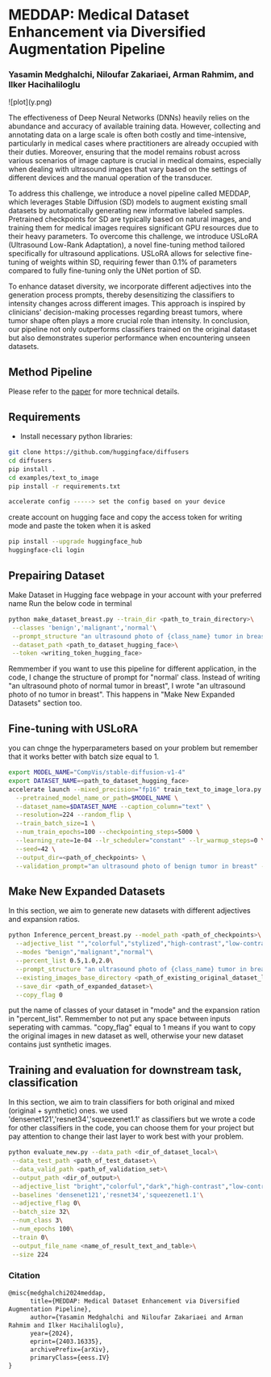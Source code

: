 

<h1> MEDDAP: Medical Dataset Enhancement via Diversified Augmentation Pipeline </h1>
<h3>
Yasamin Medghalchi, Niloufar Zakariaei, Arman Rahmim, and Ilker Hacihaliloglu </h3>
![plot](y.png)

The effectiveness of Deep Neural Networks (DNNs) heavily relies on the abundance and accuracy of available training data. However, collecting and annotating data on a large scale is often both costly and time-intensive, particularly in medical cases where practitioners are already occupied with their duties. Moreover, ensuring that the model remains robust across various scenarios of image capture is crucial in medical domains, especially when dealing with ultrasound images that vary based on the settings of different devices and the manual operation of the transducer.

To address this challenge, we introduce a novel pipeline called MEDDAP, which leverages Stable Diffusion (SD) models to augment existing small datasets by automatically generating new informative labeled samples. Pretrained checkpoints for SD are typically based on natural images, and training them for medical images requires significant GPU resources due to their heavy parameters. To overcome this challenge, we introduce USLoRA (Ultrasound Low-Rank Adaptation), a novel fine-tuning method tailored specifically for ultrasound applications. USLoRA allows for selective fine-tuning of weights within SD, requiring fewer than 0.1% of parameters compared to fully fine-tuning only the UNet portion of SD.

To enhance dataset diversity, we incorporate different adjectives into the generation process prompts, thereby desensitizing the classifiers to intensity changes across different images. This approach is inspired by clinicians' decision-making processes regarding breast tumors, where tumor shape often plays a more crucial role than intensity. In conclusion, our pipeline not only outperforms classifiers trained on the original dataset but also demonstrates superior performance when encountering unseen datasets.

## Method Pipeline
Please refer to the [paper](https://arxiv.org/pdf/2403.16335.pdf) for more technical details.

## Requirements

* Install necessary python libraries:
```bash
git clone https://github.com/huggingface/diffusers
cd diffusers
pip install .
cd examples/text_to_image
pip install -r requirements.txt
```
```bash
accelerate config -----> set the config based on your device
```
create account on hugging face and copy the access token for writing mode and paste the token when it is asked
```bash
pip install --upgrade huggingface_hub
huggingface-cli login 
```
## Prepairing Dataset
Make Dataset in Hugging face webpage in your account with your preferred name
Run the below code in terminal
```bash
python make_dataset_breast.py --train_dir <path_to_train_directory>\
 --classes 'benign','malignant','normal'\
 --prompt_structure "an ultrasound photo of {class_name} tumor in breast"\
 --dataset_path <path_to_dataset_hugging_face>\
 --token <writing_token_hugging_face>
```
Remmember if you want to use this pipeline for different application, in the code, I change the structure of prompt for "normal' class. Instead of writing "an ultrasound photo of normal tumor in breast", I wrote "an ultrasound photo of no tumor in breast". This happens in "Make New Expanded Datasets" section too.
## Fine-tuning with USLoRA
you can chnge the hyperparameters based on your problem but remember that it works better with batch size equal to 1.
```bash
export MODEL_NAME="CompVis/stable-diffusion-v1-4"
export DATASET_NAME=<path_to_dataset_hugging_face>
accelerate launch --mixed_precision="fp16" train_text_to_image_lora.py \
  --pretrained_model_name_or_path=$MODEL_NAME \
  --dataset_name=$DATASET_NAME --caption_column="text" \
  --resolution=224 --random_flip \
  --train_batch_size=1 \
  --num_train_epochs=100 --checkpointing_steps=5000 \
  --learning_rate=1e-04 --lr_scheduler="constant" --lr_warmup_steps=0 \
  --seed=42 \
  --output_dir=<path_of_checkpoints> \
  --validation_prompt="an ultrasound photo of benign tumor in breast" --report_to="wandb" --rank 4
```
## Make New Expanded Datasets
In this section, we aim to generate new datasets with different adjectives and expansion ratios.

```bash
python Inference_percent_breast.py --model_path <path_of_checkpoints>\
  --adjective_list "","colorful","stylized","high-contrast","low-contrast","posterized","solarized","sheared","bright","dark" \
  --modes "benign","malignant","normal"\
  --percent_list 0.5,1.0,2.0\
  --prompt_structure "an ultrasound photo of {class_name} tumor in breast"\
  --existing_images_base_directory <path_of_existing_original_dataset_local>\
  --save_dir <path_of_expanded_dataset>\
  --copy_flag 0
```
put the name of classes of your dataset in "mode" and the expansion ration in "percent_list". Remmember to not put any space between inputs seperating with cammas. "copy_flag" equal to 1 means if you want to copy the original images in new dataset as well, otherwise your new dataset contains just synthetic images.

## Training and evaluation for downstream task, classification
In this section, we aim to train classifiers for both original and mixed (original + synthetic) ones. we used  
'densenet121','resnet34','squeezenet1.1' as classifiers but we wrote a code for other classifiers in the code, you can choose them for your project but pay attention to change their last layer to work best with your problem.
```bash
python evaluate_new.py --data_path <dir_of_dataset_local>\
 --data_test_path <path_of_test_dataset>\
 --data_valid_path <path_of_validation_set>\
 --output_path <dir_of_output>\
 --adjective_list "bright","colorful","dark","high-contrast","low-contrast","no_adjective","posterized","sheared","solarized","stylized" \
 --baselines 'densenet121','resnet34','squeezenet1.1'\
 --adjective_flag 0\
 --batch_size 32\
 --num_class 3\
 --num_epochs 100\
 --train 0\
 --output_file_name <name_of_result_text_and_table>\
 --size 224
```
### Citation
```
@misc{medghalchi2024meddap,
      title={MEDDAP: Medical Dataset Enhancement via Diversified Augmentation Pipeline}, 
      author={Yasamin Medghalchi and Niloufar Zakariaei and Arman Rahmim and Ilker Hacihaliloglu},
      year={2024},
      eprint={2403.16335},
      archivePrefix={arXiv},
      primaryClass={eess.IV}
}
```
